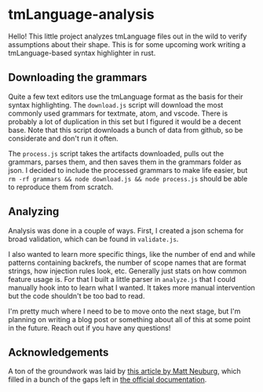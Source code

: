 # tmLanguage-analysis

Hello! This little project analyzes tmLanguage files out in the wild to verify assumptions about their shape. This is for some upcoming work writing a tmLanguage-based syntax highlighter in rust.

## Downloading the grammars

Quite a few text editors use the tmLanguage format as the basis for their syntax highlighting. The `download.js` script will download the most commonly used grammars for textmate, atom, and vscode. There is probably a lot of duplication in this set but I figured it would be a decent base. Note that this script downloads a bunch of data from github, so be considerate and don't run it often.

The `process.js` script takes the artifacts downloaded, pulls out the grammars, parses them, and then saves them in the grammars folder as json. I decided to include the processed grammars to make life easier, but `rm -rf grammars && node download.js && node process.js` should be able to reproduce them from scratch.

## Analyzing

Analysis was done in a couple of ways. First, I created a json schema for broad validation, which can be found in `validate.js`.

I also wanted to learn more specific things, like the number of end and while patterns containing backrefs, the number of scope names that are format strings, how injection rules look, etc. Generally just stats on how common feature usage is. For that I built a little parser in `analyze.js` that I could manually hook into to learn what I wanted. It takes more manual intervention but the code shouldn't be too bad to read.

I'm pretty much where I need to be to move onto the next stage, but I'm planning on writing a blog post or something about all of this at some point in the future. Reach out if you have any questions!

## Acknowledgements

A ton of the groundwork was laid by [this article by Matt Neuburg](http://www.apeth.com/nonblog/stories/textmatebundle.html), which filled in a bunch of the gaps left in [the official documentation](https://manual.macromates.com/en/language_grammars).
